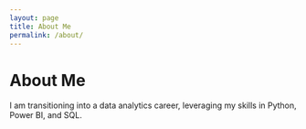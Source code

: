 ```yaml
---
layout: page
title: About Me
permalink: /about/
---
```

# About Me

I am transitioning into a data analytics career, leveraging my skills in Python, Power BI, and SQL.
